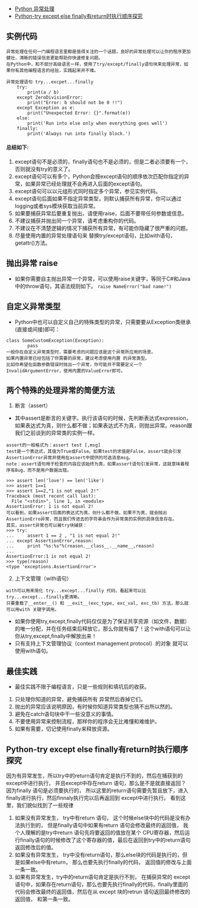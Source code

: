 

- [Python 异常处理](http://www.runoob.com/python/python-exceptions.html)
- [Python-try except else finally有return时执行顺序探究](http://www.cnblogs.com/JohnABC/p/4065437.html)

## 实例代码
```
异常处理在任何一门编程语言里都是值得关注的一个话题，良好的异常处理可以让你的程序更加健壮，清晰的错误信息更能帮助你快速修复问题。
在Python中，和不部分高级语言一样，使用了try/except/finally语句块来处理异常，如果你有其他编程语言的经验，实践起来并不难。

异常处理语句 try...excpet...finally
    try:
        print(a / b)
    except ZeroDivisionError:
        print("Error: b should not be 0 !!")
    except Exception as e:
        print("Unexpected Error: {}".format(e))
    else:
        print('Run into else only when everything goes well')
    finally:
        print('Always run into finally block.')
```
#### 总结如下: 
1. except语句不是必须的，finally语句也不是必须的，但是二者必须要有一个，否则就没有try的意义了。
2. except语句可以有多个，Python会按except语句的顺序依次匹配你指定的异常，如果异常已经处理就不会再进入后面的except语句。
3. except语句可以以元组形式同时指定多个异常，参见实例代码。
4. except语句后面如果不指定异常类型，则默认捕获所有异常，你可以通过logging或者sys模块获取当前异常。
5. 如果要捕获异常后要重复抛出，请使用raise，后面不要带任何参数或信息。
6. 不建议捕获并抛出同一个异常，请考虑重构你的代码。
7. 不建议在不清楚逻辑的情况下捕获所有异常，有可能你隐藏了很严重的问题。
8. 尽量使用内置的异常处理语句来 替换try/except语句，比如with语句，getattr()方法。

## 抛出异常 raise
- 如果你需要自主抛出异常一个异常，可以使用raise关键字，等同于C#和Java中的throw语句，其语法规则如下。
   `raise NameError("bad name!")`

## 自定义异常类型
   - Python中也可以自定义自己的特殊类型的异常，只需要要从Exception类继承(直接或间接)即可：
```
class SomeCustomException(Exception): 
        pass
一般你在自定义异常类型时，需要考虑的问题应该是这个异常所应用的场景。
如果内置异常已经包括了你需要的异常，建议考虑使用内置 的异常类型。
比如你希望在函数参数错误时抛出一个异常，你可能并不需要定义一个InvalidArgumentError，使用内置的ValueError即可。
```

## 两个特殊的处理异常的简便方法
   1. 断言（assert）
   - 其中assert是断言的关键字。执行该语句的时候，先判断表达式expression，如果表达式为真，则什么都不做；如果表达式不为真，则抛出异常。reason跟我们之前谈到的异常类的实例一样。
```
assert的一般格式为：assert test [,msg]
test是一个表达式，其值为True或False。如果test的求值是False，assert就会引发AssertionError异常并使用在assert中提供的可选消息msg。
note：assert语句用于检查的内容应该始终为真，如果assert语句引发异常，这就意味着程序有Bug，而不是用户数据出错。
```
```
>>> assert len('love') == len('like')  
>>> assert 1==1  
>>> assert 1==2,"1 is not equal 2!"  
Traceback (most recent call last):  
  File "<stdin>", line 1, in <module>  
AssertionError: 1 is not equal 2!  
可以看到，如果assert后面的表达式为真，则什么都不做，如果不为真，就会抛出AssertionErro异常，而且我们传进去的字符串会作为异常类的实例的具体信息存在。
其实，assert异常也可以被try块捕获： 
>>> try:
...     assert 1 == 2 , "1 is not equal 2!"
... except AssertionError,reason:
...     print "%s:%s"%(reason.__class__.__name__,reason)
... 
AssertionError:1 is not equal 2!
>>> type(reason)
<type 'exceptions.AssertionError'>
```
   
   2. 上下文管理（with语句）
```
with可以用来简化 try...except...finally 代码，看起来可以比try...except...finally更清晰。
只要重载了__enter__() 和 __exit__(exc_type, exc_val, exc_tb) 方法，那么就可以用with 关键字调用。
```
   - 如果你使用try,except,finally代码仅仅是为了保证共享资源（如文件，数据）的唯一分配，并在任务结束后释放它，那么你就有福了！这个with语句可以让你从try,except,finally中解放出来！
   - 只有支持上下文管理协议（context management protocol）的对象 就可以使用with语句。

## 最佳实践
- 最佳实践不限于编程语言，只是一些规则和填坑后的收获。
1. 只处理你知道的异常，避免捕获所有 异常然后吞掉它们。
2. 抛出的异常应该说明原因，有时候你知道异常类型也猜不出所以然的。
3. 避免在catch语句块中干一些没意义的事情。
4. 不要使用异常来控制流程，那样你的程序会无比难懂和难维护。
5. 如果有需要，切记使用finally来释放资源。


## Python-try except else finally有return时执行顺序探究
因为有异常发生，所以try中的return语句肯定是执行不到的，然后在捕获到的except中进行执行，
并且except中存在return 语句，那么是不是就直接返回？ 因为finally 语句是必须要执行的，
所以这里的return语句需要先暂且放下，进入finally进行执行，然后finnaly执行完以后再返回到 except中进行执行。
看到这里，我们貌似找到了一些规律
1. 如果没有异常发生， try中有return 语句， 这个时候else块中的代码是没有办法执行到的， 但是finally语句中如果有return 语句会修改最终的返回值， 我个人理解的是try中return 语句先将要返回的值放在某个 CPU寄存器，然后运行finally语句的时候修改了这个寄存器的值，最后在返回到try中的return语句返回修改后的值。
2. 如果没有异常发生， try中没有return语句，那么else块的代码是执行的，但是如果else中有return， 那么也要先执行finally的代码， 返回值的修改与上面一条一致。
3. 如果有异常发生，try中的return语句肯定是执行不到， 在捕获异常的 except语句中，如果存在return语句，那么也要先执行finally的代码，finally里面的代码会修改最终的返回值，然后在从 except 块的retrun 语句返回最终修改的返回值， 和第一条一致。